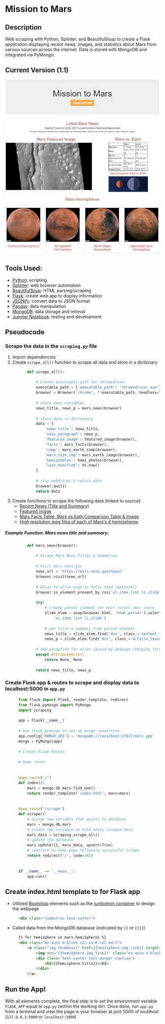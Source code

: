 # Mission to Mars

## Description
Web scraping with Python, Splinter, and BeautifulSoup to create a Flask application displaying recent news, images, and statistics about Mars from various sources across the internet. Data is stored with MongoDB and integrated via PyMongo.

## Current Version (1.1)
<img src='https://github.com/bradydwilton/mission_to_mars/blob/main/Images/MissionToMars_1.2.png' width=800>

## Tools Used:
* [Python](https://docs.python.org/3/): scripting
* [Splinter](https://splinter.readthedocs.io/en/latest/): web browser automation
* [BeautifulSoup](https://pypi.org/project/beautifulsoup4/): HTML parsing/scraping
* [Flask](https://flask.palletsprojects.com/en/1.1.x/): create web app to display information
* [JSONify](https://flask.palletsprojects.com/en/1.1.x/api/#module-flask.json): convert data to JSON format
* [Pandas](https://pandas.pydata.org/docs/): data manipulation
* [MongoDB](https://docs.mongodb.com/): data storage and retieval
* [Jupyter Notebook](https://jupyter-notebook.readthedocs.io/en/stable/): testing and development

## Pseudocode

### Scrape the data in the `scraping.py` file

1. Import dependencies
2. Create `scrape_all()` function to scrape all data and store in a dictionary

``` python
          def scrape_all():

              # Create executable path for chromedriver
              executable_path = {'executable_path': 'chromedriver.exe'}
              browser = Browser('chrome', **executable_path, headless=True)

              # store news variables
              news_title, news_p = mars_news(browser)

              # store data in dictionary
              data = {
                  'news_title': news_title,
                  'news_paragraph': news_p,
                  'featured_image': featured_image(browser),
                  'facts': mars_facts(browser),
                  'comp': mars_earth_comp(browser),
                  'mars_size_img': mars_earth_image(browser),
                  'hemispheres': hemi_photos(browser),
                  'last_modified': dt.now()
              }

              # stop webdriver & return data
              browser.quit()
              return data
```

3. Create functions to scrape the following data (linked to source):
    * [Recent News (Title and Summary)](https://mars.nasa.gov/news/)
    * [Featured Image](http://data-class-jpl-space.s3.amazonaws.com/JPL_Space/index.html)
    * [Mars Facts Table, Mars vs Eath Comparison Table & Image](https://space-facts.com/mars/)
    * [High resolution jpeg files of each of Mars's 4 hemispheres](https://astrogeology.usgs.gov/search/results?q=hemisphere+enhanced&k1=target&v1=Mars)

##### Example Function: Mars news title and summary:

``` python
          def mars_news(browser):

              # Scrape Mars News Titles & Summaries

              # Visit mars.nasa.gov
              news_url = 'https://mars.nasa.gov/news/'
              browser.visit(news_url)

              # Delay to allow page to fully load (optional)
              browser.is_element_present_by_css('ul.item_list li.slide', wait_time=1)

              try:
                  # Create parent element for most recent news story
                  slide_elem = soup(browser.html, 'html.parser').select_one(
                      'ul.item_list li.slide')

                  # Get title & summary from parent element
                  news_title = slide_elem.find('div', class_='content_title').get_text()
                  news_p = slide_elem.find('div', class_='article_teaser_body').text

              # add exception for error caused by webpage changing format
              except AttributeError:
                  return None, None

              return news_title, news_p
 ```  

### Create Flask app & routes to scrape and display data to localhost:5000 in `app.py`

``` python
      from flask import Flask, render_template, redirect
      from flask_pymongo import PyMongo
      import scraping

      app = Flask(__name__)

      # Use flask_pymongo to set up mongo connection
      app.config['MONGO_URI'] = 'mongodb://localhost:27017/mars_app'
      mongo = PyMongo(app)

      # Create Flask Routes

      # Home route


      @app.route('/')
      def index():
          mars = mongo.db.mars.find_one()
          return render_template('index.html', mars=mars)


      @app.route('/scrape')
      def scrape():
          # assign new variable that points to database
          mars = mongo.db.mars
          # create new variable to hold newly scraped data
          mars_data = scraping.scrape_all()
          # update the database
          mars.update({}, mars_data, upsert=True)
          # redirect to home page following successful scrape
          return redirect('/', code=302)


      if __name__ == '__main__':
          app.run()
```
    
## Create index.html template to for Flask app
* Utilized [Bootstrap](https://getbootstrap.com/docs/4.1/getting-started/introduction/) elements such as the [jumbotron container](https://getbootstrap.com/docs/4.1/components/jumbotron/) to design the webpage
``` HTML
      <div class="jumbotron text-center">
```    
* Called data from the MongoDB database (indicated by `{}` or `{{}}`)
``` HTML
      {% for hemisphere in mars.hemispheres %}
      <div class="mx-auto d-block col-xs-6 col-md-3">
          <a class="img-thumbnail" href={{hemisphere.img_link}} target="_blank">
              <img src="{{hemisphere.img_link}}" class="mx-auto d-block img-responsive" alt="...">
              <div class="text-center text-danger caption">
                  <h3>{{hemisphere.title}}</h3>
              </div>
          </a>
```

## Run the App!
With all elements complete, the final step is to set the environment variable `FLASK_APP` equal to `app.py` (within the working dir). Once done, run `app.py` from a terminal and view the page in your browser at port 5000 of localhost (`127.0.0.1:5000` or `localhost:5000`)
